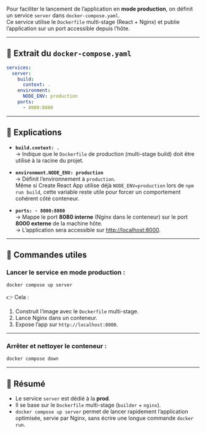 

Pour faciliter le lancement de l’application en **mode production**, on définit un service `server` dans `docker-compose.yaml`.  
Ce service utilise le `Dockerfile` multi-stage (React + Nginx) et publie l’application sur un port accessible depuis l’hôte.

---

## 🔹 Extrait du `docker-compose.yaml`

```yaml
services:
  server:
    build:
      context: .
    environment:
      NODE_ENV: production
    ports:
      - 8000:8080
```

---

## 🔹 Explications

- **`build.context: .`**  
    → Indique que le `Dockerfile` de production (multi-stage build) doit être utilisé à la racine du projet.
    
- **`environment.NODE_ENV: production`**  
    → Définit l’environnement à `production`.  
    Même si Create React App utilise déjà `NODE_ENV=production` lors de `npm run build`, cette variable reste utile pour forcer un comportement cohérent côté conteneur.
    
- **`ports: - 8000:8080`**  
    → Mappe le port **8080 interne** (Nginx dans le conteneur) sur le port **8000 externe** de la machine hôte.  
    → L’application sera accessible sur [http://localhost:8000](http://localhost:8000/).
    

---

## 🔹 Commandes utiles

### Lancer le service en mode production :

```bash
docker compose up server
```

👉 Cela :

1. Construit l’image avec le `Dockerfile` multi-stage.
2. Lance Nginx dans un conteneur.
3. Expose l’app sur `http://localhost:8000`.
    

---

### Arrêter et nettoyer le conteneur :

```bash
docker compose down
```

---

## 🔹 Résumé

- Le service `server` est dédié à la **prod**.
- Il se base sur le `Dockerfile` multi-stage (`builder` + `nginx`).
- `docker compose up server` permet de lancer rapidement l’application optimisée, servie par Nginx, sans écrire une longue commande `docker run`.
    
